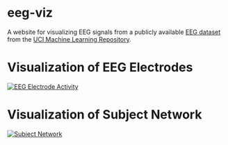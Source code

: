# eeg-viz
A website for visualizing EEG signals from a publicly available [EEG dataset](https://archive.ics.uci.edu/ml/datasets/eeg+database) from the [UCI Machine Learning Repository](https://archive.ics.uci.edu/ml/index.php).


# Visualization of EEG Electrodes
[![EEG Electrode Activity](http://img.youtube.com/vi/nYjSSXNnqRw/0.jpg)](http://www.youtube.com/watch?v=nYjSSXNnqRw "")

# Visualization of Subject Network
[![Subject Network](http://img.youtube.com/vi/PB369jOfRq4/0.jpg)](https://youtu.be/PB369jOfRq4 "")

